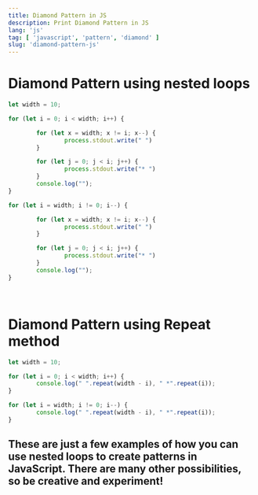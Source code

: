 ```yaml
---
title: Diamond Pattern in JS
description: Print Diamond Pattern in JS
lang: 'js'
tag: [ 'javascript', 'pattern', 'diamond' ]
slug: 'diamond-pattern-js'
---
```





# Diamond Pattern using nested loops

<CodeBlock>

```js
let width = 10;

for (let i = 0; i < width; i++) {

        for (let x = width; x != i; x--) {
                process.stdout.write(" ")
        }

        for (let j = 0; j < i; j++) {
                process.stdout.write("* ")
        }
        console.log("");
}

for (let i = width; i != 0; i--) {

        for (let x = width; x != i; x--) {
                process.stdout.write(" ")
        }

        for (let j = 0; j < i; j++) {
                process.stdout.write("* ")
        }
        console.log("");
}
```

</CodeBlock>

<br/>

# Diamond Pattern using Repeat method

<CodeBlock>

```js
let width = 10;

for (let i = 0; i < width; i++) {
        console.log(" ".repeat(width - i), " *".repeat(i));
}

for (let i = width; i != 0; i--) {
        console.log(" ".repeat(width - i), " *".repeat(i));
}

```

</CodeBlock>


## These are just a few examples of how you can use nested loops to create patterns in JavaScript. There are many other possibilities, so be creative and experiment!